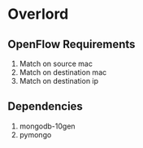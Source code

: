 # Overlord

## OpenFlow Requirements
1. Match on source mac
2. Match on destination mac
3. Match on destination ip

## Dependencies
1. mongodb-10gen
2. pymongo
